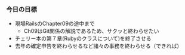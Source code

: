 ### 今日の目標
- 現場RailsのChapter09の途中まで
  - Ch09はGit関係の解説であるため、サクッと終わらせたい
- チェリー本の第７章(Rubyのクラスについて)を終了させる
- 去年の確定申告を終わらせるなど諸々の事務を終わらせる（できれば）


